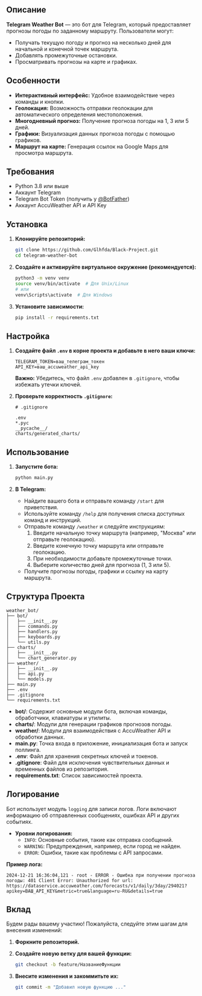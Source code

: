 ## Описание

**Telegram Weather Bot** — это бот для Telegram, который предоставляет прогнозы погоды по заданному маршруту. Пользователи могут:

- Получать текущую погоду и прогноз на несколько дней для начальной и конечной точек маршрута.
- Добавлять промежуточные остановки.
- Просматривать прогнозы на карте и графиках.

## Особенности

- **Интерактивный интерфейс:** Удобное взаимодействие через команды и кнопки.
- **Геолокация:** Возможность отправки геолокации для автоматического определения местоположения.
- **Многодневный прогноз:** Получение прогноза погоды на 1, 3 или 5 дней.
- **Графики:** Визуализация данных прогноза погоды с помощью графиков.
- **Маршрут на карте:** Генерация ссылок на Google Maps для просмотра маршрута.

## Требования

- Python 3.8 или выше
- Аккаунт Telegram
- Telegram Bot Token (получить у [@BotFather](https://t.me/BotFather))
- Аккаунт AccuWeather API и API Key

## Установка

1. **Клонируйте репозиторий:**

   ```bash
   git clone https://github.com/Glhfda/Black-Project.git
   cd telegram-weather-bot
   ```

2. **Создайте и активируйте виртуальное окружение (рекомендуется):**

   ```bash
   python3 -m venv venv
   source venv/bin/activate  # Для Unix/Linux
   # или
   venv\Scripts\activate  # Для Windows
   ```

3. **Установите зависимости:**

   ```bash
   pip install -r requirements.txt
   ```

## Настройка

1. **Создайте файл `.env` в корне проекта и добавьте в него ваши ключи:**

   ```env
   TELEGRAM_TOKEN=ваш_телеграм_токен
   API_KEY=ваш_accuweather_api_key
   ```

   **Важно:** Убедитесь, что файл `.env` добавлен в `.gitignore`, чтобы избежать утечки ключей.

2. **Проверьте корректность `.gitignore`:**

   ```gitignore
   # .gitignore

   .env
   *.pyc
   __pycache__/
   charts/generated_charts/
   ```

## Использование

1. **Запустите бота:**

   ```bash
   python main.py
   ```

2. **В Telegram:**

   - Найдите вашего бота и отправьте команду `/start` для приветствия.
   - Используйте команду `/help` для получения списка доступных команд и инструкций.
   - Отправьте команду `/weather` и следуйте инструкциям:
     1. Введите начальную точку маршрута (например, "Москва" или отправьте геолокацию).
     2. Введите конечную точку маршрута или отправьте геолокацию.
     3. При необходимости добавьте промежуточные точки.
     4. Выберите количество дней для прогноза (1, 3 или 5).
   - Получите прогнозы погоды, графики и ссылку на карту маршрута.

## Структура Проекта

```
weather_bot/
├── bot/
│   ├── __init__.py
│   ├── commands.py
│   ├── handlers.py
│   ├── keyboards.py
│   └── utils.py
├── charts/
│   ├── __init__.py
│   └── chart_generator.py
├── weather/
│   ├── __init__.py
│   ├── api.py
│   └── models.py
├── main.py
├── .env
├── .gitignore
└── requirements.txt
```

- **bot/**: Содержит основные модули бота, включая команды, обработчики, клавиатуры и утилиты.
- **charts/**: Модули для генерации графиков прогнозов погоды.
- **weather/**: Модули для взаимодействия с AccuWeather API и обработки данных.
- **main.py**: Точка входа в приложение, инициализация бота и запуск поллинга.
- **.env**: Файл для хранения секретных ключей и токенов.
- **.gitignore**: Файл для исключения чувствительных данных и временных файлов из репозитория.
- **requirements.txt**: Список зависимостей проекта.

## Логирование

Бот использует модуль `logging` для записи логов. Логи включают информацию об отправленных сообщениях, ошибках API и других событиях.

- **Уровни логирования:**
  - `INFO`: Основные события, такие как отправка сообщений.
  - `WARNING`: Предупреждения, например, если город не найден.
  - `ERROR`: Ошибки, такие как проблемы с API запросами.

**Пример лога:**

```
2024-12-21 16:36:04,121 - root - ERROR - Ошибка при получении прогноза погоды: 401 Client Error: Unauthorized for url: https://dataservice.accuweather.com/forecasts/v1/daily/3day/294021?apikey=ВАШ_API_KEY&metric=true&language=ru-RU&details=true
```

## Вклад

Будем рады вашему участию! Пожалуйста, следуйте этим шагам для внесения изменений:

1. **Форкните репозиторий.**
2. **Создайте новую ветку для вашей функции:**

   ```bash
   git checkout -b feature/НазваниеФункции
   ```

3. **Внесите изменения и закоммитьте их:**

   ```bash
   git commit -m "Добавил новую функцию ..."
   ```
